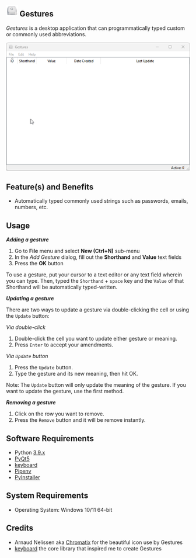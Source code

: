 ![Hey! Gestures](images/g-key-32.png) **Gestures**
---
_Gestures_ is a desktop application that can programmatically typed custom or commonly used abbreviations.

![Gestures Demo](images/gestures-demo.gif)

Feature(s) and Benefits
---
* Automatically typed commonly used strings such as passwords, emails, numbers, etc.

Usage
---
***Adding a gesture***
1. Go to **File** menu and select **New (Ctrl+N)** sub-menu 
2. In the _Add Gesture_ dialog, fill out the **Shorthand** and **Value** text fields
3. Press the **OK** button

To use a gesture, put your cursor to a text editor or any text field wherein you can type. Then, typed the `Shorthand` + `space` key and the `Value` of that Shorthand will be automatically typed-written. 

***Updating a gesture***

There are two ways to update a gesture via double-clicking the cell or using the `Update` button:

_Via double-click_
1. Double-click the cell you want to update either gesture or meaning.
2. Press `Enter` to accept your amendments.

_Via `Update` button_
1. Press the `Update` button.
2. Type the gesture and its new meaning, then hit OK.

Note: The `Update` button will only update the meaning of the gesture. If you want to update the gesture, use the first method.  

***Removing a gesture***
1. Click on the row you want to remove.
2. Press the `Remove` button and it will be remove instantly.

Software Requirements
---
- Python [3.9.x](https://www.python.org/downloads/)
- [PyQt5](https://pypi.org/project/PyQt5/)
- [keyboard](https://pypi.org/project/keyboard/)
- [Pipenv](https://pypi.org/project/pipenv/)
- [PyInstaller](https://pypi.org/project/pyinstaller/)

System Requirements
---
- Operating System: Windows 10/11 64-bit

Credits
---
* Arnaud Nelissen aka [Chromatix](http://www.iconarchive.com/artist/chromatix.html) for the beautiful icon use by Gestures
* [keyboard](https://github.com/boppreh/keyboard) the core library that inspired me to create Gestures
